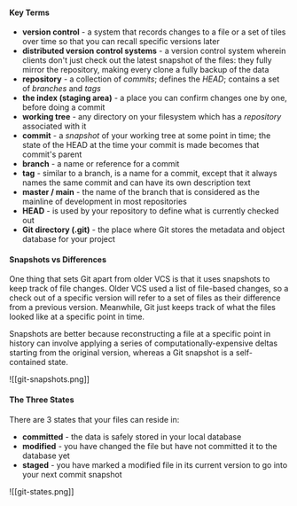 #### Key Terms
- **version control** - a system that records changes to a file or a set of tiles over time so that you can recall specific versions later
- **distributed version control systems** - a version control system wherein clients don't just check out the latest snapshot of the files: they fully mirror the repository, making every clone a fully backup of the data
- **repository** - a collection of *commits*; defines the *HEAD*; contains a set of *branches* and *tags*
- **the index (staging area)** - a place you can confirm changes one by one, before doing a commit
- **working tree** - any directory on your filesystem which has a *repository* associated with it
- **commit** - a *snapshot* of your working tree at some point in time; the state of the HEAD at the time your commit is made becomes that commit's parent
- **branch** - a name or reference for a commit
- **tag** - similar to a branch, is a name for a commit, except that it always names the same commit and can have its own description text
- **master / main** - the name of the branch that is considered as the mainline of development in most repositories
- **HEAD** - is used by your repository to define what is currently checked out
- **Git directory (.git)** - the place where Git stores the metadata and object database for your project

#### Snapshots vs Differences
One thing that sets Git apart from older VCS is that it uses snapshots to keep track of file changes. Older VCS used a list of file-based changes, so a check out of a specific version will refer to a set of files as their difference from a previous version. Meanwhile, Git just keeps track of what the files looked like at a specific point in time.

Snapshots are better because reconstructing a file at a specific point in history can involve applying a series of computationally-expensive deltas starting from the original version, whereas a Git snapshot is a self-contained state.

![[git-snapshots.png]]

#### The Three States
There are 3 states that your files can reside in:
- **committed** - the data is safely stored in your local database
- **modified** - you have changed the file but have not committed it to the database yet
- **staged** - you have marked a modified file in its current version to go into your next commit snapshot

![[git-states.png]]
